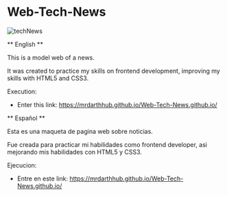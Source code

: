# Web-Tech-News
![techNews](https://user-images.githubusercontent.com/90490804/159212757-d5d04dc6-576b-4c54-9b02-283b434dc118.PNG)

** English **

This is a model web of a news.

It was created to practice my skills on frontend development, improving my skills with HTML5 and CSS3.

Execution:

- Enter this link: https://mrdarthhub.github.io/Web-Tech-News.github.io/

** Español **

Esta es una maqueta de pagina web sobre noticias.

Fue creada para practicar mi habilidades como frontend developer, asi mejorando mis habilidades con HTML5 y CSS3.

Ejecucion:

- Entre en este link: https://mrdarthhub.github.io/Web-Tech-News.github.io/
